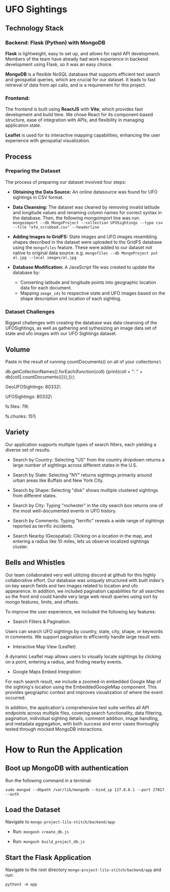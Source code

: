 
# UFO Sightings

## Technology Stack

### Backend: Flask (Python) with MongoDB

**Flask** is lightweight, easy to set up, and allows for rapid API development. Members of the team have already had work experience in backend development using Flask, so it was an easy choice.

**MongoDB** is a flexible NoSQL database that supports efficient text search and geospatial queries, which are crucial for our dataset. It leads to fast retrieval of data from api calls, and is a requirement for this project.

### Frontend:

The frontend is built using **ReactJS** with **Vite**, which provides fast development and build time. We chose React for its component-based structure, ease of integration with APIs, and flexibility in managing application state.

**Leaflet** is used for its interactive mapping capabilities, enhancing the user experience with geospatial visualization.

## Process

### Preparing the Dataset

The process of preparing our dataset involved four steps:

- **Obtaining the Data Source:** An online datasource was found for UFO sightings in CSV format.

- **Data Cleansing:** The dataset was cleaned by removing invalid latitude and longitude values and renaming column names for correct syntax in the database. Then, the following mongoimport line was run:
  `mongoimport --db MongoProject --collection UFOSightings --type csv --file "ufo_scrubbed.csv" --headerline`

- **Adding Images to GridFS:** State images and UFO images resembling shapes described in the dataset were uploaded to the GridFS database using the `mongofiles` feature. These were added to our dataset not native to original data source.
  e.g. `mongofiles --db MongoProject put al.jpg --local images/al.jpg`

- **Database Modification:** A JavaScript file was created to update the database by:

  - Converting latitude and longitude points into geographic location data for each document.
  - Mapping `image_ids` to respective state and UFO images based on the shape description and location of each sighting.

### Dataset Challenges

Biggest challenges with creating the database was data cleansing of the UFOSightings, as well as gathering and sythesizing an image data set of state and ufo images with our UFO Sightings dataset.

## Volume

Paste in the result of running countDocuments() on all of your collections:\

db.getCollectionNames().forEach(function(coll) {print(coll + ": " + db[coll].countDocuments({}));});\

GeoUFOSightings: 80332\

UFOSightings: 80332\

fs.files: 79\

fs.chunks: 151\

## Variety

Our application supports multiple types of search filters, each yielding a diverse set of results.

- Search by Country: Selecting "US" from the country dropdown returns a large number of sightings across different states in the U.S.

- Search by State: Selecting "NY" returns sightings primarily around urban areas like Buffalo and New York City.

- Search by Shape: Selecting "disk" shows multiple clustered sightings from different states.

- Search by City: Typing "rochester" in the city search box returns one of the most well-documented events in UFO history.

- Search by Comments: Typing "terrific" reveals a wide range of sightings reported as terrific incidents.

- Search Nearby (Geospatial): Clicking on a location in the map, and entering a radius like 10 miles, lets us observe localized sightings cluster.

## Bells and Whistles

Our team collaborated very well utilizing discord at github for this highly collaborative effort. Our database was uniquely structured with built index's on key search fields and two images related to location and ufo appearence. In addition, we included pagination capabilities for all searches so the front end could handle very large web result queries using sort by mongo features, limits, and offsets.

To improve the user experience, we included the following key features:

- Search Filters & Pagination:

Users can search UFO sightings by country, state, city, shape, or keywords in comments. We support pagination to efficiently handle large result sets.

- Interactive Map View (Leaflet)

A dynamic Leaflet map allows users to visually locate sightings by clicking on a point, entering a radius, and finding nearby events.

- Google Maps Embed Integration:

For each search result, we include a zoomed-in embedded Google Map of the sighting's location using the EmbeddedGoogleMap component. This provides geographic context and improves visualization of where the event occurred.

In addition, the application's comprehensive test suite verifies all API endpoints across multiple files, covering search functionality, data filtering, pagination, individual sighting details, comment addition, image handling, and metadata aggregation, with both success and error cases thoroughly tested through mocked MongoDB interactions.

# How to Run the Application

## Boot up MongoDB with authentication

Run the following command in a terminal:

`sudo mongod --dbpath /var/lib/mongodb --bind_ip 127.0.0.1 --port 27017 --auth`

## Load the Dataset

Navigate to `mongo-project-lilo-stitch/backend/app`:

- Run: `mongosh create_db.js`

- Run: `mongosh build_project_db.js`

## Start the Flask Application

Navigate to the root directory `mongo-project-lilo-stitch/backend/app` and run:

`python3 -m app`
